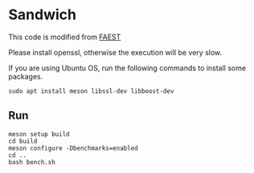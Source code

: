 # Sandwich

This code is modified from [FAEST](https://github.com/faest-sign/faest-ref)

Please install openssl, otherwise the execution will be very slow.

If you are using Ubuntu OS, run the following commands to install some packages.

```
sudo apt install meson libssl-dev libboost-dev
```

## Run

```
meson setup build
cd build
meson configure -Dbenchmarks=enabled
cd ..
bash bench.sh
```

